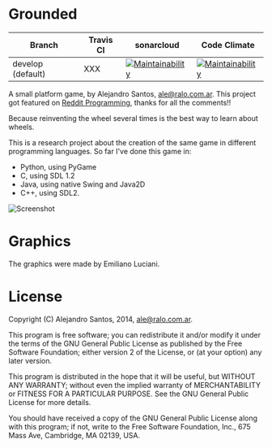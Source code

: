 Grounded
======== 

Branch | Travis CI  | sonarcloud | Code Climate  
------ | ---------- | ---------- | ------------ 
develop (default) | XXX |[![Maintainability](https://sonarcloud.io/api/project_badges/measure?project=fswt_grounded&metric=alert_status)](https://sonarcloud.io/dashboard?id=fswt_grounded)|[![Maintainability](https://api.codeclimate.com/v1/badges/8b7df72bf03b0472c6cc/maintainability)](https://codeclimate.com/github/fswt/grounded/maintainability)



A small platform game, by Alejandro Santos, ale@ralo.com.ar. This project got featured on [Reddit Programming](http://www.reddit.com/r/programming/comments/1usjl5/because_reinventing_the_wheel_several_times_is/), thanks for all the comments!!

Because reinventing the wheel several times is the best way to learn about wheels.

This is a research project about the creation of the same game in different programming languages. So far I've done this game in:

* Python, using PyGame
* C, using SDL 1.2
* Java, using native Swing and Java2D
* C++, using SDL2.

![Screenshot](https://github.com/alejolp/grounded/raw/master/screenshot.png)

Graphics
========

The graphics were made by Emiliano Luciani.

License
=======

Copyright (C) Alejandro Santos, 2014, ale@ralo.com.ar.

This program is free software; you can redistribute it and/or modify it under the terms of the GNU General Public License as published by the Free Software Foundation; either version 2 of the License, or (at your option) any later version.

This program is distributed in the hope that it will be useful, but WITHOUT ANY WARRANTY; without even the implied warranty of MERCHANTABILITY or FITNESS FOR A PARTICULAR PURPOSE.  See the GNU General Public License for more details.

You should have received a copy of the GNU General Public License along with this program; if not, write to the Free Software Foundation, Inc., 675 Mass Ave, Cambridge, MA 02139, USA.
